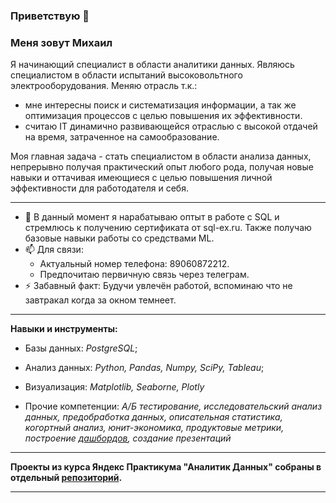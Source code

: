 ### Приветствую 👋

### Меня зовут Михаил

Я начинающий специалист в области аналитики данных. Являюсь специалистом в области испытаний высоковольтного электрооборудования. 
Меняю отрасль т.к.:
- мне интересны поиск и систематизация информации, а так же оптимизация процессов с целью повышения их эффективности.
- считаю IT динамично развивающейся отраслью с высокой отдачей на время, затраченное на самообразование.
  
Моя главная задача - стать специалистом в области анализа данных, непрерывно получая практический опыт любого рода, получая новые навыки и оттачивая имеющиеся с целью повышения личной эффективности для работодателя и себя.

***

- 🔭 В данный момент я нарабатываю оптыт в работе с SQL и стремлюсь к получению сертификата от sql-ex.ru. Также получаю базовые навыки работы со средствами ML.
- 📫 Для связи: 
  - Актуальный номер телефона: 89060872212.
  - Предпочитаю первичную связь через телеграм.
- ⚡ Забавный факт: Будучи увлечён работой, вспоминаю что не завтракал когда за окном темнеет.

***

**Навыки и инструменты:**
- Базы данных: 
  *PostgreSQL*;

- Анализ данных: 
  *Python, Pandas, Numpy, SciPy, Tableau*;

- Визуализация:
  *Matplotlib, Seaborne, Plotly*

- Прочие компетенции:
  *А/Б тестирование, исследовательский анализ данных, предобработка данных, описательная статистика, когортный анализ, юнит-экономика, продуктовые метрики, построение [дашбордов](https://public.tableau.com/views/ProjectV1_17050235468200/Tableau?:language=en-US&publish=yes&:display_count=n&:origin=viz_share_link), создание презентаций*

***

**Проекты из курса Яндекс Практикума "Аналитик Данных" собраны в отдельный [репозиторий](https://github.com/Ichayochek/Practicum-projects).**

*** 

